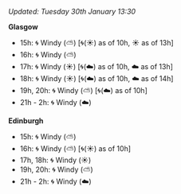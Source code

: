 *Updated: Tuesday 30th January 13:30*

**Glasgow**

* 15h: :cyclone: Windy (:partly_sunny:) [:cyclone:(:sunny:) as of 10h, :sunny: as of 13h]
* 16h: :cyclone: Windy (:partly_sunny:)
* 17h: :cyclone: Windy (:sunny:) [:cyclone:(:cloud:) as of 10h, :cloud: as of 13h]
* 18h: :cyclone: Windy (:sunny:) [:cyclone:(:cloud:) as of 10h, :cloud: as of 14h]
* 19h, 20h: :cyclone: Windy (:partly_sunny:) [:cyclone:(:cloud:) as of 10h]
* 21h - 2h: :cyclone: Windy (:cloud:)

**Edinburgh**

* 15h: :cyclone: Windy (:partly_sunny:)
* 16h: :cyclone: Windy (:partly_sunny:) [:cyclone:(:sunny:) as of 10h]
* 17h, 18h: :cyclone: Windy (:sunny:)
* 19h, 20h: :cyclone: Windy (:partly_sunny:)
* 21h - 2h: :cyclone: Windy (:cloud:)
